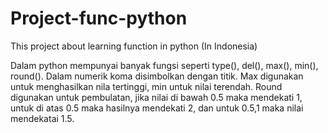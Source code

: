 # Project-func-python
This project about learning function in python (In Indonesia)

Dalam python mempunyai banyak fungsi seperti type(), del(), max(), min(), round().
Dalam numerik koma disimbolkan dengan titik.
Max digunakan untuk menghasilkan nila tertinggi, min untuk nilai terendah.
Round digunakan untuk pembulatan, jika nilai di bawah 0.5 maka mendekati 1, untuk di atas 0.5 maka hasilnya mendekati 2, dan untuk 0.5,1 maka nilai mendekatai 1.5.
